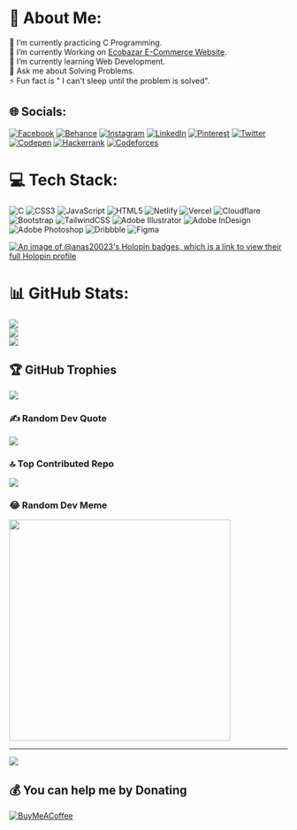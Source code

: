 # 💫 About Me:
🔭 I’m currently practicing C Programming.<br>🌱 I’m currently Working on [Ecobazar E-Commerce Website](https://anas20023.github.io/E-Commerce-Site/).<br> 🌱 I’m currently learning Web Development.<br> 💬 Ask me about Solving Problems.<br>⚡ Fun fact is " I can't sleep until the problem is solved".


## 🌐 Socials:
[![Facebook](https://img.shields.io/badge/Facebook-%231877F2.svg?style=for-the-badge&logo=Facebook&logoColor=white)](https://facebook.com/anasib2000004)
[![Behance](https://img.shields.io/badge/Behance-1769ff?style=for-the-badge&logo=behance&logoColor=white)](https://behance.net/creative_hive002)
[![Instagram](https://img.shields.io/badge/Instagram-%23E4405F.svg?style=for-the-badge&logo=Instagram&logoColor=white)](https://instagram.com/alpha000w)
[![LinkedIn](https://img.shields.io/badge/linkedin-%230077B5.svg?style=for-the-badge&logo=linkedin&logoColor=white)](https://linkedin.com/in/anas-ibn-belal)
[![Pinterest](https://img.shields.io/badge/Pinterest-%23E60023.svg?style=for-the-badge&logo=Pinterest&logoColor=white)](https://pinterest.com/anasibnebelal400)
[![Twitter](https://img.shields.io/badge/Twitter-%231DA1F2.svg?style=for-the-badge&logo=Twitter&logoColor=white)](https://twitter.com/)
[![Codepen](https://img.shields.io/badge/Codepen-000000?style=for-the-badge&logo=codepen&logoColor=white)](https://codepen.io/anas20023)
[![Hackerrank](https://img.shields.io/badge/-Hackerrank-2EC866?style=for-the-badge&logo=HackerRank&logoColor=white)](https://www.hackerrank.com/anasibnebelal400)
[![Codeforces](https://img.shields.io/badge/Codeforces-445f9d?style=for-the-badge&logo=Codeforces&logoColor=white)](https://codeforces.com/profile/alpha004)

# 💻 Tech Stack:
![C](https://img.shields.io/badge/c-%2300599C.svg?style=for-the-badge&logo=c&logoColor=white) ![CSS3](https://img.shields.io/badge/css3-%231572B6.svg?style=for-the-badge&logo=css3&logoColor=white) ![JavaScript](https://img.shields.io/badge/javascript-%23323330.svg?style=for-the-badge&logo=javascript&logoColor=%23F7DF1E) ![HTML5](https://img.shields.io/badge/html5-%23E34F26.svg?style=for-the-badge&logo=html5&logoColor=white) ![Netlify](https://img.shields.io/badge/netlify-%23000000.svg?style=for-the-badge&logo=netlify&logoColor=#00C7B7) ![Vercel](https://img.shields.io/badge/vercel-%23000000.svg?style=for-the-badge&logo=vercel&logoColor=white) ![Cloudflare](https://img.shields.io/badge/Cloudflare-F38020?style=for-the-badge&logo=Cloudflare&logoColor=white) ![Bootstrap](https://img.shields.io/badge/bootstrap-%23563D7C.svg?style=for-the-badge&logo=bootstrap&logoColor=white) ![TailwindCSS](https://img.shields.io/badge/tailwindcss-%2338B2AC.svg?style=for-the-badge&logo=tailwind-css&logoColor=white) ![Adobe Illustrator](https://img.shields.io/badge/adobeillustrator-%23FF9A00.svg?style=for-the-badge&logo=adobeillustrator&logoColor=white) ![Adobe InDesign](https://img.shields.io/badge/Adobe%20InDesign-49021F?style=for-the-badge&logo=adobeindesign&logoColor=white) ![Adobe Photoshop](https://img.shields.io/badge/adobephotoshop-%2331A8FF.svg?style=for-the-badge&logo=adobephotoshop&logoColor=white) ![Dribbble](https://img.shields.io/badge/Dribbble-EA4C89?style=for-the-badge&logo=dribbble&logoColor=white) 	![Figma](https://img.shields.io/badge/figma-%23F24E1E.svg?style=for-the-badge&logo=figma&logoColor=white)

[![An image of @anas20023's Holopin badges, which is a link to view their full Holopin profile](https://holopin.me/anas20023)](https://holopin.io/@anas20023)

# 📊 GitHub Stats:


![](https://github-readme-stats.vercel.app/api?username=anas20023&theme=vue&hide_border=false&include_all_commits=true&count_private=true)<br/>
![](https://github-readme-streak-stats.herokuapp.com/?user=anas20023&theme=vue&hide_border=false)<br/>
![](https://github-readme-stats.vercel.app/api/top-langs/?username=anas20023&theme=vue&hide_border=false&include_all_commits=true&count_private=true&layout=compact)

## 🏆 GitHub Trophies
![](https://github-profile-trophy.vercel.app/?username=anas20023&theme=flat&no-frame=false&no-bg=false&margin-w=4)

### ✍️ Random Dev Quote
![](https://quotes-github-readme.vercel.app/api?type=horizontal&theme=merko)

### 🔝 Top Contributed Repo
![](https://github-contributor-stats.vercel.app/api?username=anas20023&limit=5&theme=matrix&combine_all_yearly_contributions=true)

### 😂 Random Dev Meme
<img src='https://randommeme-five.vercel.app/' style="height: 400px;"/>

---
[![](https://visitcount.itsvg.in/api?id=anas20023&icon=7&color=12)](https://visitcount.itsvg.in)

  ## 💰 You can help me by Donating
  [![BuyMeACoffee](https://img.shields.io/badge/Buy%20Me%20a%20Coffee-ffdd00?style=for-the-badge&logo=buy-me-a-coffee&logoColor=black)](https://buymeacoffee.com/yorder07o) 

  
<!-- Proudly created with GPRM ( https://gprm.itsvg.in ) -->
